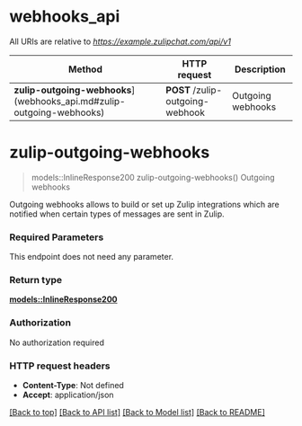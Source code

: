 # webhooks_api

All URIs are relative to *https://example.zulipchat.com/api/v1*

Method | HTTP request | Description
------------- | ------------- | -------------
**zulip-outgoing-webhooks**](webhooks_api.md#zulip-outgoing-webhooks) | **POST** /zulip-outgoing-webhook | Outgoing webhooks


# **zulip-outgoing-webhooks**
> models::InlineResponse200 zulip-outgoing-webhooks()
Outgoing webhooks

Outgoing webhooks allows to build or set up Zulip integrations which are notified when certain types of messages are sent in Zulip. 

### Required Parameters
This endpoint does not need any parameter.

### Return type

[**models::InlineResponse200**](inline_response_200.md)

### Authorization

No authorization required

### HTTP request headers

 - **Content-Type**: Not defined
 - **Accept**: application/json

[[Back to top]](#) [[Back to API list]](../README.md#documentation-for-api-endpoints) [[Back to Model list]](../README.md#documentation-for-models) [[Back to README]](../README.md)

